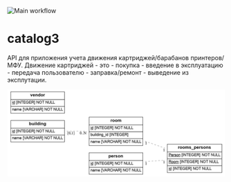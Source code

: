 ![Main workflow](https://github.com/github/docs/actions/workflows/main.yml/badge.svg?event=push)

# catalog3

API для приложения учета движения картриджей/барабанов принтеров/МФУ.
Движение картриджей - это
    - покупка
    - введение в эксплуатацию
    - передача пользователю
    - заправка/ремонт
    - выведение из эксплутации.

![ER-модель](erd.png)
